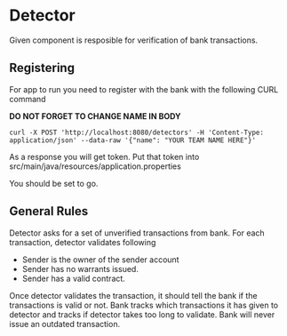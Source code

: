 # Detector

Given component is resposible for verification of bank transactions.

## Registering

For app to run you need to register with the bank with the following CURL command

**DO NOT FORGET TO CHANGE NAME IN BODY**

`curl -X POST 'http://localhost:8080/detectors' -H 'Content-Type: application/json' --data-raw '{"name": "YOUR TEAM NAME HERE"}'`

As a response you will get token. Put that token into src/main/java/resources/application.properties

You should be set to go. 

## General Rules

Detector asks for a set of unverified transactions from bank.
For each transaction, detector validates following 
* Sender is the owner of the sender account
* Sender has no warrants issued.
* Sender has a valid contract.

Once detector validates the transaction, it should tell the bank if the transactions is valid or not.
Bank tracks which transactions it has given to detector and tracks if detector takes too long to validate.
Bank will never issue an outdated transaction. 
